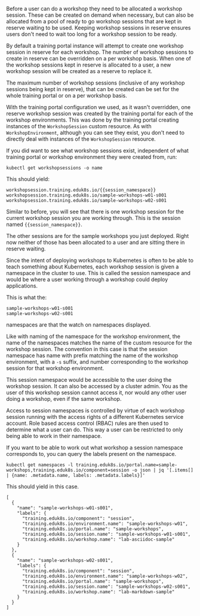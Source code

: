 Before a user can do a workshop they need to be allocated a workshop session. These can be created on demand when necessary, but can also be allocated from a pool of ready to go workshop sessions that are kept in reserve waiting to be used. Keeping workshop sessions in reserve ensures users don't need to wait too long for a workshop session to be ready.

By default a training portal instance will attempt to create one workshop session in reserve for each workshop. The number of workshop sessions to create in reserve can be overridden on a per workshop basis. When one of the workshop sessions kept in reserve is allocated to a user, a new workshop session will be created as a reserve to replace it.

The maximum number of workshop sessions (inclusive of any workshop sessions being kept in reserve), that can be created can be set for the whole training portal or on a per workshop basis.

With the training portal configuration we used, as it wasn't overridden, one reserve workshop session was created by the training portal for each of the workshop environments. This was done by the training portal creating instances of the `WorkshopSession` custom resource. As with `WorkshopEnvironment`, although you can see they exist, you don't need to directly deal with instances of the `WorkshopSession` resource.

If you did want to see what workshop sessions exist, independent of what training portal or workshop environment they were created from, run:

```execute
kubectl get workshopsessions -o name
```

This should yield:

```
workshopsession.training.eduk8s.io/{{session_namespace}}
workshopsession.training.eduk8s.io/sample-workshops-w01-s001
workshopsession.training.eduk8s.io/sample-workshops-w02-s001
```

Similar to before, you will see that there is one workshop session for the current workshop session you are working through. This is the session named `{{session_namespace}}`.

The other sessions are for the sample workshops you just deployed. Right now neither of those has been allocated to a user and are sitting there in reserve waiting.

Since the intent of deploying workshops to Kubernetes is often to be able to teach something about Kubernetes, each workshop session is given a namespace in the cluster to use. This is called the session namespace and would be where a user working through a workshop could deploy applications.

This is what the:

```
sample-workshops-w01-s001
sample-workshops-w02-s001
```

namespaces are that the watch on namespaces displayed.

Like with naming of the namespace for the workshop environment, the name of the namespaces matches the name of the custom resource for the workshop session. The convention in this case is that the session namespace has name with prefix matching the name of the workshop environment, with a `-s` suffix, and number corresponding to the workshop session for that workshop environment.

This session namespace would be accessible to the user doing the workshop session. It can also be accessed by a cluster admin. You as the user of this workshop session cannot access it, nor would any other user doing a workshop, even if the same workshop.

Access to session namespaces is controlled by virtue of each workshop session running with the access rights of a different Kubernetes service account. Role based access control (RBAC) rules are then used to determine what a user can do. This way a user can be restricted to only being able to work in their namespace.

If you want to be able to work out what workshop a session namespace corresponds to, you can query the labels present on the namespace.

```execute
kubectl get namespaces -l training.eduk8s.io/portal.name=sample-workshops,training.eduk8s.io/component=session -o json | jq '[.items[] | {name: .metadata.name, labels: .metadata.labels}]'
```

This should yield in this case.

```
[
  {
    "name": "sample-workshops-w01-s001",
    "labels": {
      "training.eduk8s.io/component": "session",
      "training.eduk8s.io/environment.name": "sample-workshops-w01",
      "training.eduk8s.io/portal.name": "sample-workshops",
      "training.eduk8s.io/session.name": "sample-workshops-w01-s001",
      "training.eduk8s.io/workshop.name": "lab-asciidoc-sample"
    }
  },
  {
    "name": "sample-workshops-w02-s001",
    "labels": {
      "training.eduk8s.io/component": "session",
      "training.eduk8s.io/environment.name": "sample-workshops-w02",
      "training.eduk8s.io/portal.name": "sample-workshops",
      "training.eduk8s.io/session.name": "sample-workshops-w02-s001",
      "training.eduk8s.io/workshop.name": "lab-markdown-sample"
    }
  }
]
```
